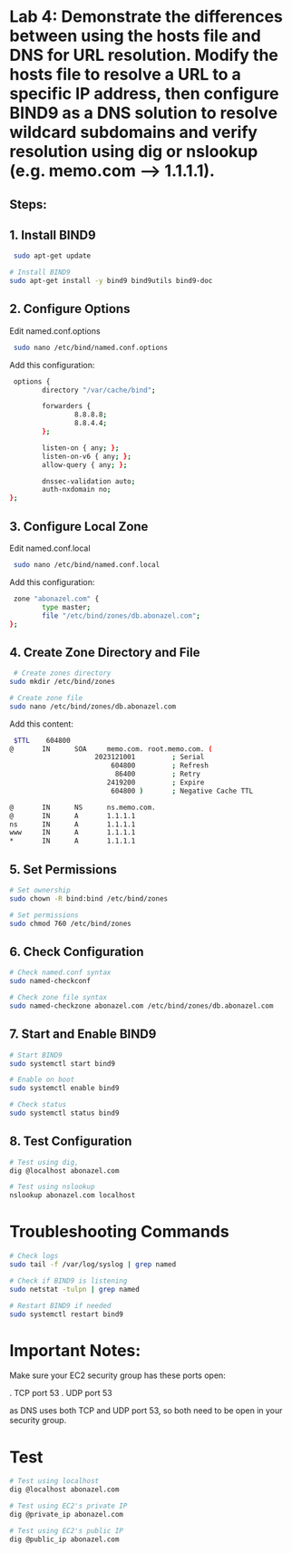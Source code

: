 # Lab 4: Demonstrate the differences between using the hosts file and DNS for URL resolution. Modify the hosts file to resolve a URL to a specific IP address, then configure BIND9 as a DNS solution to resolve wildcard subdomains and verify resolution using dig or nslookup (e.g. memo.com --> 1.1.1.1).
## Steps:
## 1. Install BIND9
```bash
 sudo apt-get update

# Install BIND9
sudo apt-get install -y bind9 bind9utils bind9-doc
```
## 2. Configure Options
Edit named.conf.options
```bash
 sudo nano /etc/bind/named.conf.options
```

Add this configuration:
```bash
 options {
        directory "/var/cache/bind";

        forwarders {
                8.8.8.8;
                8.8.4.4;
        };

        listen-on { any; };
        listen-on-v6 { any; };
        allow-query { any; };

        dnssec-validation auto;
        auth-nxdomain no;
};
```
## 3. Configure Local Zone
Edit named.conf.local
```bash
 sudo nano /etc/bind/named.conf.local
```
Add this configuration:

```bash
 zone "abonazel.com" {
        type master;
        file "/etc/bind/zones/db.abonazel.com";
};
```
## 4. Create Zone Directory and File
```bash
 # Create zones directory
sudo mkdir /etc/bind/zones

# Create zone file
sudo nano /etc/bind/zones/db.abonazel.com
```
Add this content:
```bash
 $TTL    604800
@       IN      SOA     memo.com. root.memo.com. (
                     2023121001         ; Serial
                         604800         ; Refresh
                          86400         ; Retry
                        2419200         ; Expire
                         604800 )       ; Negative Cache TTL

@       IN      NS      ns.memo.com.
@       IN      A       1.1.1.1
ns      IN      A       1.1.1.1
www     IN      A       1.1.1.1
*       IN      A       1.1.1.1
```
## 5. Set Permissions
```bash
# Set ownership
sudo chown -R bind:bind /etc/bind/zones

# Set permissions
sudo chmod 760 /etc/bind/zones
```
## 6. Check Configuration
```bash
# Check named.conf syntax
sudo named-checkconf

# Check zone file syntax
sudo named-checkzone abonazel.com /etc/bind/zones/db.abonazel.com
```
## 7. Start and Enable BIND9
```bash
# Start BIND9
sudo systemctl start bind9

# Enable on boot
sudo systemctl enable bind9

# Check status
sudo systemctl status bind9
```
## 8. Test Configuration
```bash
# Test using dig, 
dig @localhost abonazel.com

# Test using nslookup
nslookup abonazel.com localhost
```
# Troubleshooting Commands
```bash
# Check logs
sudo tail -f /var/log/syslog | grep named

# Check if BIND9 is listening
sudo netstat -tulpn | grep named

# Restart BIND9 if needed
sudo systemctl restart bind9
```
# Important Notes:
Make sure your EC2 security group has these ports open:

  . TCP port 53
  . UDP port 53

as DNS uses both TCP and UDP port 53, so both need to be open in your security group.

# Test
```bash
# Test using localhost
dig @localhost abonazel.com

# Test using EC2's private IP
dig @private_ip abonazel.com

# Test using EC2's public IP
dig @public_ip abonazel.com
```










